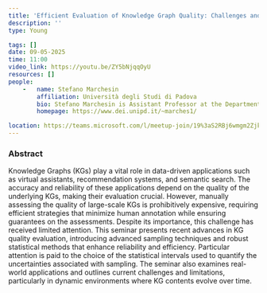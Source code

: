 ```yaml
---
title: 'Efficient Evaluation of Knowledge Graph Quality: Challenges and Opportunities'
description: ''
type: Young

tags: []
date: 09-05-2025
time: 11:00
video_link: https://youtu.be/ZY5bNjqqOyU
resources: []
people:
    -   name: Stefano Marchesin
        affiliation: Università degli Studi di Padova
        bio: Stefano Marchesin is Assistant Professor at the Department of Information Engineering of the University of Padua. His educational background includes a Bachelor's degree in Information Engineering, a Master's degree in Computer Engineering, and a Ph.D. in Information Engineering. He is member of the Intelligent Interactive Information Access (IIIA) HUB. His research interests lie in data quality, information extraction, and information retrieval. He published 50+ scientific papers in national and international venues, including VLDB, SIGMOD, SIGIR, CIKM, TOIS, and IP&M.
        homepage: https://www.dei.unipd.it/~marches1/

location: https://teams.microsoft.com/l/meetup-join/19%3aS2RBj6wmgm2Zjk3jx07ydAsihsKI8KSIkkQRSStaP7E1%40thread.tacv2/1738833011064?context=%7b%22Tid%22%3a%2213b55eef-7018-4674-a3d7-cc0db06d545c%22%2c%22Oid%22%3a%223b92e2cc-3616-4070-82ad-a9f97e1e92ac%22%7d
---
```


### Abstract

Knowledge Graphs (KGs) play a vital role in data-driven applications such as virtual assistants, recommendation systems, and semantic search. The accuracy and reliability of these applications depend on the quality of the underlying KGs, making their evaluation crucial. However, manually assessing the quality of large-scale KGs is prohibitively expensive, requiring efficient strategies that minimize human annotation while ensuring guarantees on the assessments. Despite its importance, this challenge has received limited attention. This seminar presents recent advances in KG quality evaluation, introducing advanced sampling techniques and robust statistical methods that enhance reliability and efficiency. Particular attention is paid to the choice of the statistical intervals used to quantify the uncertainties associated with sampling. The seminar also examines real-world applications and outlines current challenges and limitations, particularly in dynamic environments where KG contents evolve over time.

